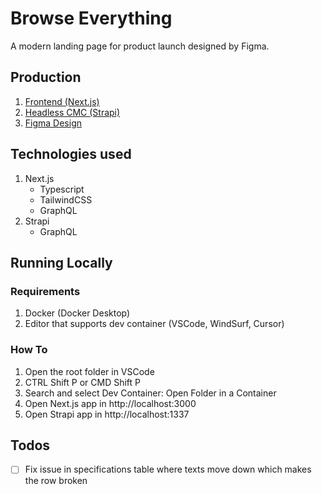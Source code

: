 # Browse Everything

A modern landing page for product launch designed by Figma.

## Production

1. [Frontend (Next.js)](https://modern-product-launch.hjcasayas.info)
1. [Headless CMC (Strapi)](https://strapi-modern-product-launch.hjcasayas.info)
1. [Figma Design](https://www.figma.com/community/file/1487309170684591074/modern-product-launch)

## Technologies used

1. Next.js
   - Typescript
   - TailwindCSS
   - GraphQL
2. Strapi
   - GraphQL

## Running Locally

### Requirements

1. Docker (Docker Desktop)
2. Editor that supports dev container (VSCode, WindSurf, Cursor)

### How To

1. Open the root folder in VSCode
2. CTRL Shift P or CMD Shift P
3. Search and select Dev Container: Open Folder in a Container
4. Open Next.js app in http://localhost:3000
5. Open Strapi app in http://localhost:1337

## Todos

- [ ] Fix issue in specifications table where texts move down which makes the row broken
